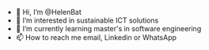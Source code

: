 - 👋 Hi, I’m @HelenBat
- 👀 I’m interested in sustainable ICT solutions
- 🌱 I’m currently learning master's in software engineering
- 📫 How to reach me email, Linkedin or WhatsApp

<!---
HelenBat/HelenBat is a ✨ special ✨ repository because its `README.md` (this file) appears on your GitHub profile.
You can click the Preview link to take a look at your changes.
--->
